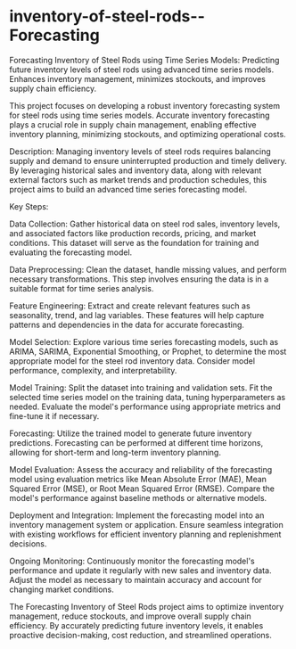 # inventory-of-steel-rods--Forecasting


Forecasting Inventory of Steel Rods using Time Series Models: Predicting future inventory levels of steel rods using advanced time series models. Enhances inventory management, minimizes stockouts, and improves supply chain efficiency.

This project focuses on developing a robust inventory forecasting system for steel rods using time series models. Accurate inventory forecasting plays a crucial role in supply chain management, enabling effective inventory planning, minimizing stockouts, and optimizing operational costs.

Description: Managing inventory levels of steel rods requires balancing supply and demand to ensure uninterrupted production and timely delivery. By leveraging historical sales and inventory data, along with relevant external factors such as market trends and production schedules, this project aims to build an advanced time series forecasting model.

Key Steps:

Data Collection: Gather historical data on steel rod sales, inventory levels, and associated factors like production records, pricing, and market conditions. This dataset will serve as the foundation for training and evaluating the forecasting model.

Data Preprocessing: Clean the dataset, handle missing values, and perform necessary transformations. This step involves ensuring the data is in a suitable format for time series analysis.

Feature Engineering: Extract and create relevant features such as seasonality, trend, and lag variables. These features will help capture patterns and dependencies in the data for accurate forecasting.

Model Selection: Explore various time series forecasting models, such as ARIMA, SARIMA, Exponential Smoothing, or Prophet, to determine the most appropriate model for the steel rod inventory data. Consider model performance, complexity, and interpretability.

Model Training: Split the dataset into training and validation sets. Fit the selected time series model on the training data, tuning hyperparameters as needed. Evaluate the model's performance using appropriate metrics and fine-tune it if necessary.

Forecasting: Utilize the trained model to generate future inventory predictions. Forecasting can be performed at different time horizons, allowing for short-term and long-term inventory planning.

Model Evaluation: Assess the accuracy and reliability of the forecasting model using evaluation metrics like Mean Absolute Error (MAE), Mean Squared Error (MSE), or Root Mean Squared Error (RMSE). Compare the model's performance against baseline methods or alternative models.

Deployment and Integration: Implement the forecasting model into an inventory management system or application. Ensure seamless integration with existing workflows for efficient inventory planning and replenishment decisions.

Ongoing Monitoring: Continuously monitor the forecasting model's performance and update it regularly with new sales and inventory data. Adjust the model as necessary to maintain accuracy and account for changing market conditions.

The Forecasting Inventory of Steel Rods project aims to optimize inventory management, reduce stockouts, and improve overall supply chain efficiency. By accurately predicting future inventory levels, it enables proactive decision-making, cost reduction, and streamlined operations.
